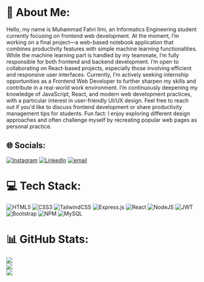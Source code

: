 # 💫 About Me:
Hello, my name is Muhammad Fahri Ilmi, an Informatics Engineering student currently focusing on frontend web development. At the moment, I’m working on a final project—a web-based notebook application that combines productivity features with simple machine learning functionalities. While the machine learning part is handled by my teammate, I’m fully responsible for both frontend and backend development. I’m open to collaborating on React-based projects, especially those involving efficient and responsive user interfaces. Currently, I’m actively seeking internship opportunities as a Frontend Web Developer to further sharpen my skills and contribute in a real-world work environment. I’m continuously deepening my knowledge of JavaScript, React, and modern web development practices, with a particular interest in user-friendly UI/UX design. Feel free to reach out if you'd like to discuss frontend development or share productivity management tips for students. Fun fact: I enjoy exploring different design approaches and often challenge myself by recreating popular web pages as personal practice.<br>


## 🌐 Socials:
[![Instagram](https://img.shields.io/badge/Instagram-%23E4405F.svg?logo=Instagram&logoColor=white)](https://instagram.com/fahri.ilm_) [![LinkedIn](https://img.shields.io/badge/LinkedIn-%230077B5.svg?logo=linkedin&logoColor=white)](www.linkedin.com/in/muhammad-fahri-ilmi) [![email](https://img.shields.io/badge/Email-D14836?logo=gmail&logoColor=white)](mailto:fahrilmi25@gmail.com) 

# 💻 Tech Stack:
![HTML5](https://img.shields.io/badge/html5-%23E34F26.svg?style=for-the-badge&logo=html5&logoColor=white) ![CSS3](https://img.shields.io/badge/css3-%231572B6.svg?style=for-the-badge&logo=css3&logoColor=white) ![TailwindCSS](https://img.shields.io/badge/tailwindcss-%2338B2AC.svg?style=for-the-badge&logo=tailwind-css&logoColor=white) ![Express.js](https://img.shields.io/badge/express.js-%23404d59.svg?style=for-the-badge&logo=express&logoColor=%2361DAFB) ![React](https://img.shields.io/badge/react-%2320232a.svg?style=for-the-badge&logo=react&logoColor=%2361DAFB) ![NodeJS](https://img.shields.io/badge/node.js-6DA55F?style=for-the-badge&logo=node.js&logoColor=white) ![JWT](https://img.shields.io/badge/JWT-black?style=for-the-badge&logo=JSON%20web%20tokens) ![Bootstrap](https://img.shields.io/badge/bootstrap-%238511FA.svg?style=for-the-badge&logo=bootstrap&logoColor=white) ![NPM](https://img.shields.io/badge/NPM-%23CB3837.svg?style=for-the-badge&logo=npm&logoColor=white) ![MySQL](https://img.shields.io/badge/mysql-4479A1.svg?style=for-the-badge&logo=mysql&logoColor=white)
# 📊 GitHub Stats:
![](https://github-readme-stats.vercel.app/api?username=fahri238&theme=onedark&hide_border=true&include_all_commits=true&count_private=true)<br/>
![](https://nirzak-streak-stats.vercel.app/?user=fahri238&theme=onedark&hide_border=true)<br/>
![](https://github-readme-stats.vercel.app/api/top-langs/?username=fahri238&theme=onedark&hide_border=true&include_all_commits=true&count_private=true&layout=compact)
